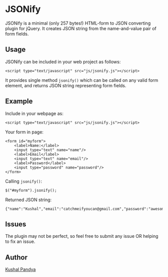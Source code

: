 # JSONify

JSONify is a minimal (only 257 bytes!) HTML-form to JSON converting plugin for jQuery. It creates JSON string from the name-and-value pair of form fields.

## Usage

JSONify can be included in your web project as follows:

    <script type="text/javascript" src="js/jsonify.js"></script>

It provides single method `jsonify()` which can be called on any valid form element, and returns JSON string representing form fields.

## Example

Include in your webpage as:

    <script type="text/javascript" src="js/jsonify.js"></script>

Your form in page:

    <form id="myform">
    	<label>Name:</label>
    	<input type="text" name="name"/>
    	<label>Email</label>
    	<input type="text" name="email"/>
    	<label>Password</label>
    	<input type="password" name="password"/>
    </form>

Calling `jsonify()`:

    $("#myform").jsonify();

Returned JSON string:

    {"name":"Kushal","email":"catchmeifyoucan@gmail.com","password":"awesome"}

## Issues

The plugin may not be perfect, so feel free to submit any issue OR helping to fix an issue.

## Author

[Kushal Pandya](https://github.com/kushalpandya)